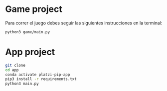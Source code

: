 # Game project

Para correr el juego debes seguir las siguientes instrucciones en la terminal:

```sh
python3 game/main.py
``` 
# App project

```sh
git clone
cd app
conda activate platzi-pip-app
pip3 install -r requirements.txt
python3 main.py
```


